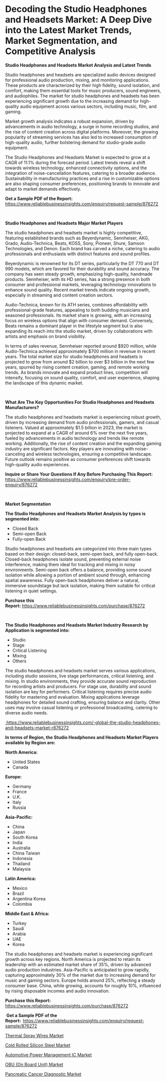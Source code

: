 <p><h1>Decoding the Studio Headphones and Headsets Market: A Deep Dive into the Latest Market Trends, Market Segmentation, and Competitive Analysis</h1></p><p><strong>Studio Headphones and Headsets Market Analysis and Latest Trends</strong></p>
<p><p>Studio headphones and headsets are specialized audio devices designed for professional audio production, mixing, and monitoring applications. These products are characterized by their high fidelity, sound isolation, and comfort, making them essential tools for music producers, sound engineers, and audiophiles. The market for studio headphones and headsets has been experiencing significant growth due to the increasing demand for high-quality audio equipment across various sectors, including music, film, and gaming.</p><p>Market growth analysis indicates a robust expansion, driven by advancements in audio technology, a surge in home recording studios, and the rise of content creation across digital platforms. Moreover, the growing popularity of streaming services has also led to increased consumption of high-quality audio, further bolstering demand for studio-grade audio equipment. </p><p>The Studio Headphones and Headsets Market is expected to grow at a CAGR of 11.1% during the forecast period. Latest trends reveal a shift towards wireless technology, enhanced connectivity options, and the integration of noise-cancellation features, catering to a broader audience. Sustainability in manufacturing practices and a rise in customizable options are also shaping consumer preferences, positioning brands to innovate and adapt to market demands effectively.</p></p>
<p><strong>Get a Sample PDF of the Report:&nbsp;</strong> <a href="https://www.reliablebusinessinsights.com/enquiry/request-sample/876272?utm_campaign=1837&utm_medium=2&utm_source=Github&utm_content=ia&utm_term=25122024&utm_id=studio-headphones-and-headsets">https://www.reliablebusinessinsights.com/enquiry/request-sample/876272</a></p>
<p>&nbsp;</p>
<p><strong>Studio Headphones and Headsets Major Market Players</strong></p>
<p><p>The studio headphones and headsets market is highly competitive, featuring established brands such as Beyerdynamic, Sennheiser, AKG, Grado, Audio-Technica, Beats, KOSS, Sony, Pioneer, Shure, Samson Technologies, and Denon. Each brand has carved a niche, catering to audio professionals and enthusiasts with distinct features and sound profiles.</p><p>Beyerdynamic is renowned for its DT series, particularly the DT 770 and DT 990 models, which are favored for their durability and sound accuracy. The company has seen steady growth, emphasizing high-quality, handmade products. Sennheiser, with its HD series, has a strong presence in both consumer and professional markets, leveraging technology innovations to enhance sound quality. Recent market trends indicate ongoing growth, especially in streaming and content creation sectors.</p><p>Audio-Technica, known for its ATH series, combines affordability with professional-grade features, appealing to both budding musicians and seasoned professionals. Its market share is growing, with an increasing focus on wireless options that align with consumer demand. Conversely, Beats remains a dominant player in the lifestyle segment but is also expanding its reach into the studio market, driven by collaborations with artists and emphasis on brand visibility.</p><p>In terms of sales revenue, Sennheiser reported around $920 million, while Audio-Technica achieved approximately $700 million in revenue in recent years. The total market size for studio headphones and headsets is projected to grow from around $2 billion to over $3 billion in the next few years, spurred by rising content creation, gaming, and remote working trends. As brands innovate and expand product lines, competition will intensify, focusing on sound quality, comfort, and user experience, shaping the landscape of this dynamic market.</p></p>
<p>&nbsp;</p>
<p><strong>What Are The Key Opportunities For Studio Headphones and Headsets Manufacturers?</strong></p>
<p><p>The studio headphones and headsets market is experiencing robust growth, driven by increasing demand from audio professionals, gamers, and casual listeners. Valued at approximately $1.5 billion in 2023, the market is projected to expand at a CAGR of around 6% over the next five years, fueled by advancements in audio technology and trends like remote working. Additionally, the rise of content creation and the expanding gaming industry are significant factors. Key players are innovating with noise-canceling and wireless technologies, ensuring a competitive landscape. Future outlook remains positive as consumer preferences shift towards high-quality audio experiences.</p></p>
<p><strong>Inquire or Share Your Questions If Any Before Purchasing This Report:</strong> <a href="https://www.reliablebusinessinsights.com/enquiry/pre-order-enquiry/876272?utm_campaign=1837&utm_medium=2&utm_source=Github&utm_content=ia&utm_term=25122024&utm_id=studio-headphones-and-headsets">https://www.reliablebusinessinsights.com/enquiry/pre-order-enquiry/876272</a></p>
<p>&nbsp;</p>
<p><strong>Market Segmentation</strong></p>
<p><strong>The Studio Headphones and Headsets Market Analysis by types is segmented into:</strong></p>
<p><ul><li>Closed Back</li><li>Semi-open Back</li><li>Fully-open Back</li></ul></p>
<p><p>Studio headphones and headsets are categorized into three main types based on their design: closed-back, semi-open back, and fully open-back. Closed-back headphones isolate sound, preventing external noise interference, making them ideal for tracking and mixing in noisy environments. Semi-open back offers a balance, providing some sound isolation while allowing a portion of ambient sound through, enhancing spatial awareness. Fully open-back headphones deliver a natural, immersive soundstage but lack isolation, making them suitable for critical listening in quiet settings.</p></p>
<p><strong>Purchase this Report:&nbsp;</strong><a href="https://www.reliablebusinessinsights.com/purchase/876272?utm_campaign=1837&utm_medium=2&utm_source=Github&utm_content=ia&utm_term=25122024&utm_id=studio-headphones-and-headsets">https://www.reliablebusinessinsights.com/purchase/876272</a></p>
<p>&nbsp;</p>
<p><strong>The Studio Headphones and Headsets Market Industry Research by Application is segmented into:</strong></p>
<p><ul><li>Studio</li><li>Stage</li><li>Critical Listening</li><li>Mixing</li><li>Others</li></ul></p>
<p><p>The studio headphones and headsets market serves various applications, including studio sessions, live stage performances, critical listening, and mixing. In studio environments, they provide accurate sound reproduction for recording artists and producers. For stage use, durability and sound isolation are key for performers. Critical listening requires precise audio fidelity for mastering and evaluation. Mixing applications leverage headphones for detailed sound crafting, ensuring balance and clarity. Other uses may involve casual listening or professional broadcasting, catering to diverse audio needs.</p></p>
<p><a href="https://www.reliablebusinessinsights.com/-global-the-studio-headphones-and-headsets-market-r876272?utm_campaign=1837&utm_medium=2&utm_source=Github&utm_content=ia&utm_term=25122024&utm_id=studio-headphones-and-headsets">&nbsp;https://www.reliablebusinessinsights.com/-global-the-studio-headphones-and-headsets-market-r876272</a></p>
<p><strong>In terms of Region, the Studio Headphones and Headsets Market Players available by Region are:</strong></p>
<p>
    <p> <strong> North America: </strong>
        <ul>
            <li>United States</li>
            <li>Canada</li>
        </ul>
        </p> 
    <p> <strong> Europe: </strong>
        <ul>
            <li>Germany</li>
            <li>France</li>
            <li>U.K.</li>
            <li>Italy</li>
            <li>Russia</li>
        </ul>
        </p> 
    <p> <strong> Asia-Pacific: </strong>
        <ul>
            <li>China</li>
            <li>Japan</li>
            <li>South Korea</li>
            <li>India</li>
            <li>Australia</li>
            <li>China Taiwan</li>
            <li>Indonesia</li>
            <li>Thailand</li>
            <li>Malaysia</li>
        </ul>
        </p> 
    <p> <strong> Latin America: </strong>
        <ul>
            <li>Mexico</li>
            <li>Brazil</li>
            <li>Argentina Korea</li>
            <li>Colombia</li>
        </ul>
        </p> 
    <p> <strong> Middle East & Africa: </strong>
        <ul>
            <li>Turkey</li>
            <li>Saudi</li>
            <li>Arabia</li>
            <li>UAE</li>
            <li>Korea</li>
        </ul>
    </p>
    </p>
<p><p>The studio headphones and headsets market is experiencing significant growth across key regions. North America is projected to retain its leadership with an estimated market share of 35%, driven by advanced audio production industries. Asia-Pacific is anticipated to grow rapidly, capturing approximately 30% of the market due to increasing demand for music and gaming sectors. Europe holds around 25%, reflecting a steady consumer base. China, while growing, accounts for roughly 10%, influenced by rising disposable incomes and audio innovation.</p></p>
<p><strong>Purchase this Report: </strong><a href="https://www.reliablebusinessinsights.com/purchase/876272?utm_campaign=1837&utm_medium=2&utm_source=Github&utm_content=ia&utm_term=25122024&utm_id=studio-headphones-and-headsets">https://www.reliablebusinessinsights.com/purchase/876272</a></p>
<p>&nbsp;<strong>Get a Sample PDF of the Report:&nbsp;&nbsp;</strong><a href="https://www.reliablebusinessinsights.com/enquiry/request-sample/876272?utm_campaign=1837&utm_medium=2&utm_source=Github&utm_content=ia&utm_term=25122024&utm_id=studio-headphones-and-headsets">https://www.reliablebusinessinsights.com/enquiry/request-sample/876272</a></p>
<p><strong></strong></p>
<p><p><a href="https://www.linkedin.com/pulse/thermal-spray-wires-landscape-product-spectrum-market-trajectories-wvwie?utm_campaign=1837&utm_medium=2&utm_source=Github&utm_content=ia&utm_term=25122024&utm_id=studio-headphones-and-headsets">Thermal Spray Wires Market</a></p><p><a href="https://www.linkedin.com/pulse/whats-next-cold-rolled-silicon-steel-market-look-46-cagr-la3je?utm_campaign=1837&utm_medium=2&utm_source=Github&utm_content=ia&utm_term=25122024&utm_id=studio-headphones-and-headsets">Cold Rolled Silicon Steel Market</a></p><p><a href="https://www.linkedin.com/pulse/automotive-power-management-ic-market-trends-focusing-4w96e?utm_campaign=1837&utm_medium=2&utm_source=Github&utm_content=ia&utm_term=25122024&utm_id=studio-headphones-and-headsets">Automotive Power Management IC Market</a></p><p><a href="https://github.com/mharielmesa/Market-Research-Report-List-5/blob/main/obu-on-board-unit-market.md?utm_campaign=1837&utm_medium=2&utm_source=Github&utm_content=ia&utm_term=25122024&utm_id=studio-headphones-and-headsets">OBU (On Board Unit) Market</a></p><p><a href="https://www.linkedin.com/pulse/pancreatic-cancer-diagnostic-market-outlook-complete-clafc?utm_campaign=1837&utm_medium=2&utm_source=Github&utm_content=ia&utm_term=25122024&utm_id=studio-headphones-and-headsets">Pancreatic Cancer Diagnostic Market</a></p></p>